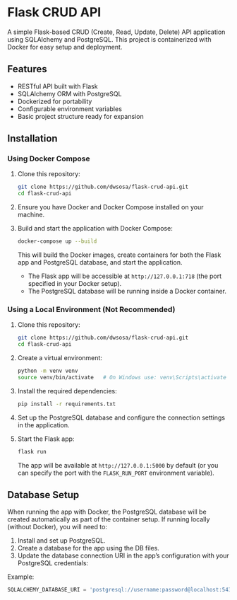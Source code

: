 # Flask CRUD API

A simple Flask-based CRUD (Create, Read, Update, Delete) API application using SQLAlchemy and PostgreSQL. This project is containerized with Docker for easy setup and deployment.

## Features

- RESTful API built with Flask
- SQLAlchemy ORM with PostgreSQL
- Dockerized for portability
- Configurable environment variables
- Basic project structure ready for expansion

## Installation

### Using Docker Compose
1. Clone this repository:
    ```bash
    git clone https://github.com/dwsosa/flask-crud-api.git
    cd flask-crud-api
    ```

2. Ensure you have Docker and Docker Compose installed on your machine.

3. Build and start the application with Docker Compose:
    ```bash
    docker-compose up --build
    ```

   This will build the Docker images, create containers for both the Flask app and PostgreSQL database, and start the application.

   - The Flask app will be accessible at `http://127.0.0.1:718` (the port specified in your Docker setup).
   - The PostgreSQL database will be running inside a Docker container.

### Using a Local Environment (Not Recommended)
1. Clone this repository:
    ```bash
    git clone https://github.com/dwsosa/flask-crud-api.git
    cd flask-crud-api
    ```

2. Create a virtual environment:
    ```bash
    python -m venv venv
    source venv/bin/activate   # On Windows use: venv\Scripts\activate
    ```

3. Install the required dependencies:
    ```bash
    pip install -r requirements.txt
    ```

4. Set up the PostgreSQL database and configure the connection settings in the application.

5. Start the Flask app:
    ```bash
    flask run
    ```

   The app will be available at `http://127.0.0.1:5000` by default (or you can specify the port with the `FLASK_RUN_PORT` environment variable).

## Database Setup
When running the app with Docker, the PostgreSQL database will be created automatically as part of the container setup. If running locally (without Docker), you will need to:

1. Install and set up PostgreSQL.
2. Create a database for the app using the DB files.
3. Update the database connection URI in the app’s configuration with your PostgreSQL credentials:

Example:
```python
SQLALCHEMY_DATABASE_URI = 'postgresql://username:password@localhost:5432/database_name'
